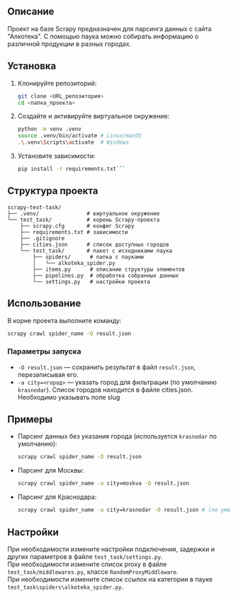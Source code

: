 ## Описание

Проект на базе Scrapy предназначен для парсинга данных с сайта "Алкотека". С помощью паука можно собирать информацию о различной продукции в разных городах.

## Установка

1. Клонируйте репозиторий:

   ```bash
   git clone <URL_репозитория>
   cd <папка_проекта>
   ```
2. Создайте и активируйте виртуальное окружение:

   ```bash
   python -m venv .venv
   source .venv/bin/activate # Linux/macOS
   .\.venv\Scripts\activate  # Windows
   ```
3. Установите зависимости:

   ```bash
   pip install -r requirements.txt```

## Структура проекта

```text
scrapy-test-task/
├── .venv/               # виртуальное окружение
└── test_task/           # корень Scrapy-проекта
    ├── scrapy.cfg       # конфиг Scrapy
    ├── requirements.txt # зависимости
    ├── .gitignore
    ├── cities.json      # список доступных городов
    └── test_task/       # пакет с исходниками паука
        ├── spiders/      # папка с пауками
        │   └── alkoteka_spider.py
        ├── items.py      # описание структуры элементов
        ├── pipelines.py  # обработка собранных данных
        └── settings.py   # настройки проекта
```

## Использование

В корне проекта выполните команду:

```bash
scrapy crawl spider_name -O result.json
```

### Параметры запуска

* `-O result.json` — сохранить результат в файл `result.json`, перезаписывая его.
* `-a city=<город>` — указать город для фильтрации (по умолчанию `krasnodar`). Список городов находится в файле cities.json. Необходимо указывать поле slug

## Примеры

* Парсинг данных без указания города (используется `krasnodar` по умолчанию):

  ```bash
  scrapy crawl spider_name -O result.json
  ```

* Парсинг для Москвы:

  ```bash
  scrapy crawl spider_name -a city=moskva -O result.json
  ```

* Парсинг для Краснодара:

  ```bash
  scrapy crawl spider_name -a city=krasnodar -O result.json # (по умолчанию)
  ```

## Настройки

При необходимости измените настройки подключения, задержки и других параметров в файле `test_task/settings.py`.<br>
При необходимости измените список proxy в файле `test_task/middlewares.py`, классе `RandomProxyMiddleware`.<br>
При необходимости измените список ссылок на категории в пауке `test_task\spiders\alkoteka_spider.py`.
